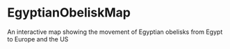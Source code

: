 # EgyptianObeliskMap
An interactive map showing the movement of Egyptian obelisks from Egypt to Europe and the US
